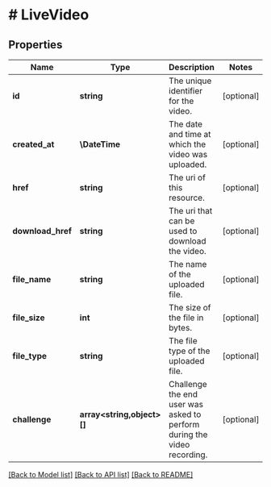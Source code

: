 # # LiveVideo

## Properties

Name | Type | Description | Notes
------------ | ------------- | ------------- | -------------
**id** | **string** | The unique identifier for the video. | [optional]
**created_at** | **\DateTime** | The date and time at which the video was uploaded. | [optional]
**href** | **string** | The uri of this resource. | [optional]
**download_href** | **string** | The uri that can be used to download the video. | [optional]
**file_name** | **string** | The name of the uploaded file. | [optional]
**file_size** | **int** | The size of the file in bytes. | [optional]
**file_type** | **string** | The file type of the uploaded file. | [optional]
**challenge** | **array<string,object>[]** | Challenge the end user was asked to perform during the video recording. | [optional]

[[Back to Model list]](../../README.md#models) [[Back to API list]](../../README.md#endpoints) [[Back to README]](../../README.md)
